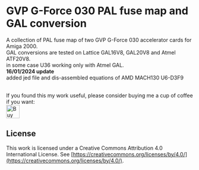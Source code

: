 # GVP G-Force 030 PAL fuse map and GAL conversion
A collection of PAL fuse map of two GVP G-Force 030 accelerator cards for Amiga 2000.<br>
GAL conversions are tested on Lattice GAL16V8, GAL20V8 and Atmel ATF20V8.<br>
in some case U36 working only with Atmel GAL.<br>
<b>16/01/2024 update</b><br>
added jed file and dis-assembled equations of AMD MACH130 U6-D3F9 

<br>
If you found this my work useful, please consider buying me a cup of coffee if you want:<br>
<a href='https://ko-fi.com/na103' target='_blank'><img height='36' style='border:0px;height:36px;' src='https://storage.ko-fi.com/cdn/cup-border.png' border='0' alt='Buy Me a Coffee at ko-fi.com' /></a>


## License

This work is licensed under a Creative Commons Attribution 4.0 International License. See [https://creativecommons.org/licenses/by/4.0/](https://creativecommons.org/licenses/by/4.0/).
